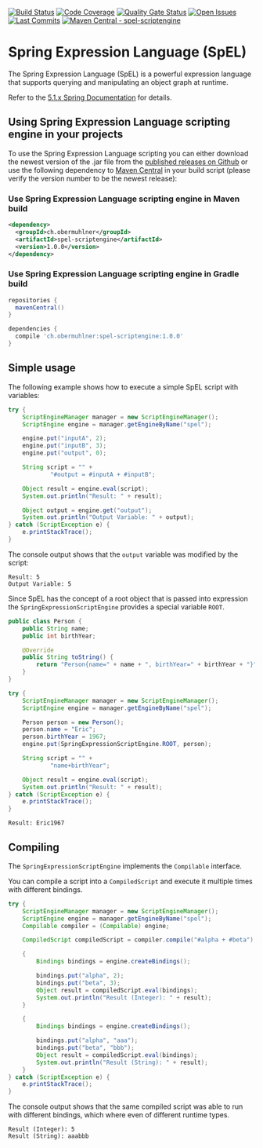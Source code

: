 [![Build Status](https://api.travis-ci.org/eobermuhlner/jshell-scriptengine.svg?branch=master)](https://travis-ci.org/eobermuhlner/spel-scriptengine)
[![Code Coverage](https://badgen.net/codecov/c/github/eobermuhlner/spel-scriptengine)](https://codecov.io/gh/eobermuhlner/spel-scriptengine)
[![Quality Gate Status](https://sonarcloud.io/api/project_badges/measure?project=spel-scriptengine&metric=alert_status)](https://sonarcloud.io/dashboard?id=spel-scriptengine)
[![Open Issues](https://badgen.net/github/open-issues/eobermuhlner/spel-scriptengine)](https://github.com/eobermuhlner/spel-scriptengine/issues)
[![Last Commits](https://badgen.net/github/last-commit/eobermuhlner/spel-scriptengine)](https://github.com/eobermuhlner/spel-scriptengine/graphs/commit-activity)
[![Maven Central - spel-scriptengine](https://img.shields.io/maven-central/v/ch.obermuhlner/spel-scriptengine.svg)](https://search.maven.org/artifact/ch.obermuhlner/spel-scriptengine)

# Spring Expression Language (SpEL)

The Spring Expression Language (SpEL) is a powerful expression language that supports querying and manipulating an object graph at runtime.

Refer to the
[5.1.x Spring Documentation](https://docs.spring.io/autorepo/docs/spring/5.1.x/spring-framework-reference/core.html#expressions)
for details.

## Using Spring Expression Language scripting engine in your projects 

To use the Spring Expression Language scripting you can either download
the newest version of the .jar file from the
[published releases on Github](https://github.com/eobermuhlner/spel-scriptengine/releases/)
or use the following dependency to
[Maven Central](https://search.maven.org/#search%7Cga%7C1%7Cspel-scriptengine)
in your build script (please verify the version number to be the newest
release):

### Use Spring Expression Language scripting engine in Maven build

```xml
<dependency>
  <groupId>ch.obermuhlner</groupId>
  <artifactId>spel-scriptengine</artifactId>
  <version>1.0.0</version>
</dependency>
```

### Use Spring Expression Language scripting engine in Gradle build

```gradle
repositories {
  mavenCentral()
}

dependencies {
  compile 'ch.obermuhlner:spel-scriptengine:1.0.0'
}
```

## Simple usage

The following example shows how to execute a simple SpEL script with variables:
```java
try {
    ScriptEngineManager manager = new ScriptEngineManager();
    ScriptEngine engine = manager.getEngineByName("spel");

    engine.put("inputA", 2);
    engine.put("inputB", 3);
    engine.put("output", 0);

    String script = "" +
            "#output = #inputA + #inputB";

    Object result = engine.eval(script);
    System.out.println("Result: " + result);

    Object output = engine.get("output");
    System.out.println("Output Variable: " + output);
} catch (ScriptException e) {
    e.printStackTrace();
}
```

The console output shows that the `output` variable was modified by the script:
```console
Result: 5
Output Variable: 5
```

Since SpEL has the concept of a root object that is passed into expression
the `SpringExpressionScriptEngine` provides a special variable `ROOT`.

```java
public class Person {
    public String name;
    public int birthYear;

    @Override
    public String toString() {
        return "Person{name=" + name + ", birthYear=" + birthYear + "}";
    }
}
```

```java
try {
    ScriptEngineManager manager = new ScriptEngineManager();
    ScriptEngine engine = manager.getEngineByName("spel");

    Person person = new Person();
    person.name = "Eric";
    person.birthYear = 1967;
    engine.put(SpringExpressionScriptEngine.ROOT, person);

    String script = "" +
            "name+birthYear";

    Object result = engine.eval(script);
    System.out.println("Result: " + result);
} catch (ScriptException e) {
    e.printStackTrace();
}
```

```console
Result: Eric1967
```

## Compiling 

The `SpringExpressionScriptEngine` implements the `Compilable`
interface.

You can compile a script into a `CompiledScript` and execute it multiple
times with different bindings.

```java
try {
    ScriptEngineManager manager = new ScriptEngineManager();
    ScriptEngine engine = manager.getEngineByName("spel");
    Compilable compiler = (Compilable) engine;

    CompiledScript compiledScript = compiler.compile("#alpha + #beta");

    {
        Bindings bindings = engine.createBindings();

        bindings.put("alpha", 2);
        bindings.put("beta", 3);
        Object result = compiledScript.eval(bindings);
        System.out.println("Result (Integer): " + result);
    }

    {
        Bindings bindings = engine.createBindings();

        bindings.put("alpha", "aaa");
        bindings.put("beta", "bbb");
        Object result = compiledScript.eval(bindings);
        System.out.println("Result (String): " + result);
    }
} catch (ScriptException e) {
    e.printStackTrace();
}
``` 

The console output shows that the same compiled script was able to run
with different bindings, which where even of different runtime types.

```console
Result (Integer): 5
Result (String): aaabbb
``` 

